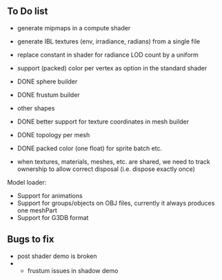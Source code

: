 ## To Do list


- generate mipmaps in a compute shader
- generate IBL textures (env, irradiance, radians) from a single file
- replace constant in shader for radiance LOD count by a uniform

- support (packed) color per vertex as option in the standard shader
- DONE sphere builder
- DONE frustum builder
- other shapes
- DONE better support for texture coordinates in mesh builder
- DONE topology per mesh
- DONE packed color (one float) for sprite batch etc.


- when textures, materials, meshes, etc. are shared, we need to track ownership to allow correct disposal (i.e. dispose exactly once)

Model loader:

- Support for animations
- Support for groups/objects on OBJ files, currently it always produces one meshPart
- Support for G3DB format


## Bugs to fix
- post shader demo is broken
- - frustum issues in shadow demo
